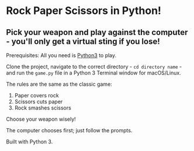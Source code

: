 # Rock Paper Scissors in Python!

## Pick your weapon and play against the computer - you'll only get a virtual sting if you lose!

Prerequisites: All you need is [Python3](https://www.python.org/download/releases/3.0/) to play.

Clone the project, navigate to the correct directory - `cd directory name` - and run the `game.py` file in a Python 3 Terminal window for macOS/Linux.

The rules are the same as the classic game:
1. Paper covers rock
2. Scissors cuts paper
3. Rock smashes scissors

Choose your weapon wisely!

The computer chooses first; just follow the prompts.

Built with Python 3.
